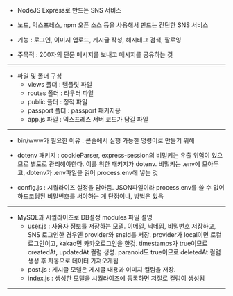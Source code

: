 * NodeJS Express로 만드는 SNS 서비스

- 노드, 익스프레스, npm 오픈 소스 등을 사용해서 만드는 간단한 SNS 서비스

- 기능 : 로그인, 이미지 업로드, 게시글 작성, 해시태그 검색, 팔로잉

- 주목적 : 200자의 단문 메시지를 보내고 메시지를 공유하는 것 

--------------------------

* 파일 및 폴더 구성
    * views 폴더 : 템플릿 파일
    * routes 폴더 : 라우터 파일
    * public 폴더 : 정적 파일
    * passport 폴더 : passport 패키지용 
    * app.js 파일 : 익스프레스 서버 코드가 담길 파일

---------------------------

* bin/www가 필요한 이유 : 콘솔에서 실행 가능한 명령어로 만들기 위해
* dotenv 패키지 : cookieParser, express-session의 비밀키는 유출 위험이 있으므로 별도로 관리해야한다. 
이를 위한 패키지가 dotenv. 비밀키는 .env에 모아두고, dotenv가 .env파일을 읽어 process.env에 넣는 것

* config.js : 시퀄라이즈 설정을 담아둠. JSON파일이라 process.env를 쓸 수 없어 하드코딩된 비밀번호를 써야하는 게 단점이나, 방법은 있음

---------------------------

* MySQL과 시퀄라이즈로 DB설정
modules 파일 설명
    * user.js : 사용자 정보를 저장하는 모델. 이메일, 닉네임, 비밀번호 저장하고, SNS 로그인한 경우엔 provider와 snsId를 저장.
provider가 local이면 로컬 로그인이고, kakao면 카카오로그인을 한것.
timestamps가 true이므로 createdAt, updatedAt 컬럼 생성. paranoid도 true이므로 deletedAt 컬럼 생성 후 자동으로 데이터 가져오게됨
    * post.js : 게시글 모델은 게시글 내용과 이미지 컬럼을 저장.
    * index.js : 생성한 모델을 시퀄라이즈에 등록하면 저절로 컬럼이 생성됨

---------------------------